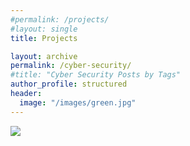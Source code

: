 ```yaml
---
#permalink: /projects/
#layout: single
title: Projects

layout: archive
permalink: /cyber-security/
#title: "Cyber Security Posts by Tags"
author_profile: structured
header:
  image: "/images/green.jpg"
---
```


<a href="https://karlbiron.github.io/2020-12-05-Ruby/">
   <img src="https://karlbiron.github.io/assets/template.png">
</a>
